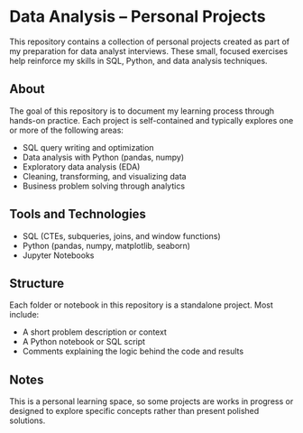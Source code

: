 # Data Analysis – Personal Projects

This repository contains a collection of personal projects created as part of my preparation for data analyst interviews. These small, focused exercises help reinforce my skills in SQL, Python, and data analysis techniques.


## About

The goal of this repository is to document my learning process through hands-on practice. Each project is self-contained and typically explores one or more of the following areas:

- SQL query writing and optimization
- Data analysis with Python (pandas, numpy)
- Exploratory data analysis (EDA)
- Cleaning, transforming, and visualizing data
- Business problem solving through analytics


## Tools and Technologies

- SQL (CTEs, subqueries, joins, and window functions)
- Python (pandas, numpy, matplotlib, seaborn)
- Jupyter Notebooks


## Structure

Each folder or notebook in this repository is a standalone project. Most include:

- A short problem description or context
- A Python notebook or SQL script
- Comments explaining the logic behind the code and results


## Notes

This is a personal learning space, so some projects are works in progress or designed to explore specific concepts rather than present polished solutions.
